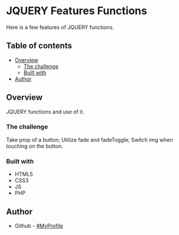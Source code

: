 # JQUERY Features Functions

Here is a few features of JQUERY functions.

## Table of contents

- [Overview](#overview)
  - [The challenge](#the-challenge)
  - [Built with](#built-with)
- [Author](#author)

## Overview
JQUERY functions and use of it.
### The challenge

Take prop of a button;
Utilize fade and fadeToggle;
Switch img when touching on the button.

### Built with

- HTML5
- CSS3
- JS 
- PHP

## Author

- Github - [#MyProfile](https://github.com/AlanDavid-007/JQUERY_FEATURES/)
